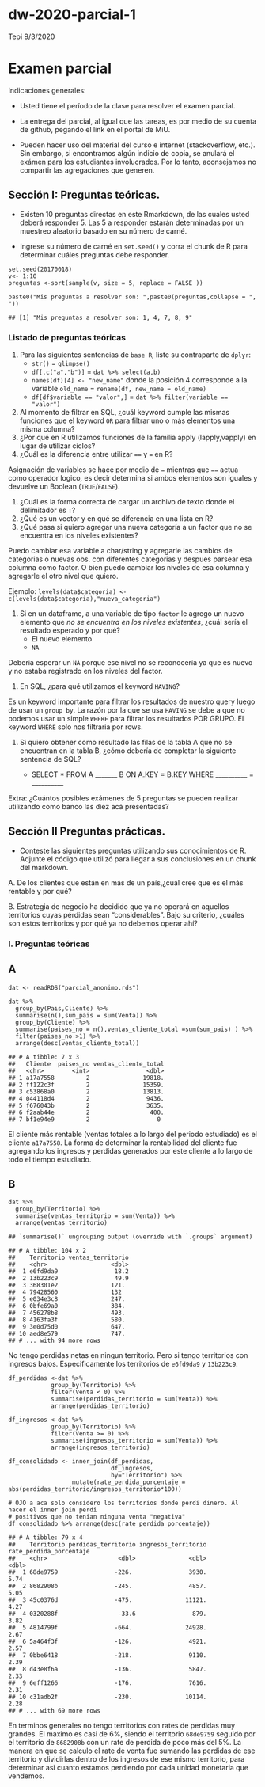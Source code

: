 dw-2020-parcial-1
================
Tepi
9/3/2020

Examen parcial
==============

Indicaciones generales:

-   Usted tiene el período de la clase para resolver el examen parcial.

-   La entrega del parcial, al igual que las tareas, es por medio de su
    cuenta de github, pegando el link en el portal de MiU.

-   Pueden hacer uso del material del curso e internet (stackoverflow,
    etc.). Sin embargo, si encontramos algún indicio de copia, se
    anulará el exámen para los estudiantes involucrados. Por lo tanto,
    aconsejamos no compartir las agregaciones que generen.

Sección I: Preguntas teóricas.
------------------------------

-   Existen 10 preguntas directas en este Rmarkdown, de las cuales usted
    deberá responder 5. Las 5 a responder estarán determinadas por un
    muestreo aleatorio basado en su número de carné.

-   Ingrese su número de carné en `set.seed()` y corra el chunk de R
    para determinar cuáles preguntas debe responder.

<!-- -->

    set.seed(20170018)
    v<- 1:10
    preguntas <-sort(sample(v, size = 5, replace = FALSE ))

    paste0("Mis preguntas a resolver son: ",paste0(preguntas,collapse = ", "))

    ## [1] "Mis preguntas a resolver son: 1, 4, 7, 8, 9"

### Listado de preguntas teóricas

1.  Para las siguientes sentencias de `base R`, liste su contraparte de
    `dplyr`:
    -   `str()` = `glimpse()`
    -   `df[,c("a","b")]` = `dat %>% select(a,b)`
    -   `names(df)[4] <- "new_name"` donde la posición 4 corresponde a
        la variable `old_name` = `rename(df, new_name = old_name)`
    -   `df[df$variable == "valor",]` =
        `dat %>% filter(variable == "valor")`
2.  Al momento de filtrar en SQL, ¿cuál keyword cumple las mismas
    funciones que el keyword `OR` para filtrar uno o más elementos una
    misma columna?
3.  ¿Por qué en R utilizamos funciones de la familia apply
    (lapply,vapply) en lugar de utilizar ciclos?
4.  ¿Cuál es la diferencia entre utilizar `==` y `=` en R?

Asignación de variables se hace por medio de `=` mientras que `==` actua
como operador logico, es decir determina si ambos elementos son iguales
y devuelve un Boolean (`TRUE`/`FALSE`).

1.  ¿Cuál es la forma correcta de cargar un archivo de texto donde el
    delimitador es `:`?
2.  ¿Qué es un vector y en qué se diferencia en una lista en R?
3.  ¿Qué pasa si quiero agregar una nueva categoría a un factor que no
    se encuentra en los niveles existentes?

Puedo cambiar esa variable a char/string y agregarle las cambios de
categorias o nuevas obs. con diferentes categorias y despues parsear esa
columna como factor. O bien puedo cambiar los niveles de esa columna y
agregarle el otro nivel que quiero.

Ejemplo:
`levels(data$categoria) <- c(levels(data$categoria),"nueva_categoria")`

1.  Si en un dataframe, a una variable de tipo `factor` le agrego un
    nuevo elemento que *no se encuentra en los niveles existentes*,
    ¿cuál sería el resultado esperado y por qué?
    -   El nuevo elemento
    -   `NA`

Deberia esperar un `NA` porque ese nivel no se reconocería ya que es
nuevo y no estaba registrado en los niveles del factor.

1.  En SQL, ¿para qué utilizamos el keyword `HAVING`?

Es un keyword importante para filtrar los resultados de nuestro query
luego de usar un `group by`. La razón por la que se usa `HAVING` se debe
a que no podemos usar un simple `WHERE` para filtrar los resultados POR
GRUPO. El keyword `WHERE` solo nos filtraria por rows.

1.  Si quiero obtener como resultado las filas de la tabla A que no se
    encuentran en la tabla B, ¿cómo debería de completar la siguiente
    sentencia de SQL?

    -   SELECT \* FROM A \_\_\_\_\_\_\_ B ON A.KEY = B.KEY WHERE
        \_\_\_\_\_\_\_\_\_\_ = \_\_\_\_\_\_\_\_\_\_

Extra: ¿Cuántos posibles exámenes de 5 preguntas se pueden realizar
utilizando como banco las diez acá presentadas?

Sección II Preguntas prácticas.
-------------------------------

-   Conteste las siguientes preguntas utilizando sus conocimientos de R.
    Adjunte el código que utilizó para llegar a sus conclusiones en un
    chunk del markdown.

A. De los clientes que están en más de un país,¿cuál cree que es el más
rentable y por qué?

B. Estrategia de negocio ha decidido que ya no operará en aquellos
territorios cuyas pérdidas sean “considerables”. Bajo su criterio,
¿cuáles son estos territorios y por qué ya no debemos operar ahí?

### I. Preguntas teóricas

A
-

    dat <- readRDS("parcial_anonimo.rds")

    dat %>% 
      group_by(Pais,Cliente) %>%
      summarise(n(),sum_pais = sum(Venta)) %>%
      group_by(Cliente) %>% 
      summarise(paises_no = n(),ventas_cliente_total =sum(sum_pais) ) %>% 
      filter(paises_no >1) %>% 
      arrange(desc(ventas_cliente_total))

    ## # A tibble: 7 x 3
    ##   Cliente  paises_no ventas_cliente_total
    ##   <chr>        <int>                <dbl>
    ## 1 a17a7558         2               19818.
    ## 2 ff122c3f         2               15359.
    ## 3 c53868a0         2               13813.
    ## 4 044118d4         2                9436.
    ## 5 f676043b         2                3635.
    ## 6 f2aab44e         2                 400.
    ## 7 bf1e94e9         2                   0

El cliente más rentable (ventas totales a lo largo del periodo
estudiado) es el cliente `a17a7558`. La forma de determinar la
rentabilidad del cliente fue agregando los ingresos y perdidas generados
por este cliente a lo largo de todo el tiempo estudiado.

B
-

    dat %>%
      group_by(Territorio) %>% 
      summarise(ventas_territorio = sum(Venta)) %>% 
      arrange(ventas_territorio)

    ## `summarise()` ungrouping output (override with `.groups` argument)

    ## # A tibble: 104 x 2
    ##    Territorio ventas_territorio
    ##    <chr>                  <dbl>
    ##  1 e6fd9da9                18.2
    ##  2 13b223c9                49.9
    ##  3 368301e2               121. 
    ##  4 79428560               132  
    ##  5 e034e3c8               247. 
    ##  6 0bfe69a0               384. 
    ##  7 456278b8               493. 
    ##  8 4163fa3f               580. 
    ##  9 3e0d75d0               647. 
    ## 10 aed8e579               747. 
    ## # ... with 94 more rows

No tengo perdidas netas en ningun territorio. Pero si tengo territorios
con ingresos bajos. Especificamente los territorios de `e6fd9da9` y
`13b223c9`.

    df_perdidas <-dat %>% 
                group_by(Territorio) %>%
                filter(Venta < 0) %>% 
                summarise(perdidas_territorio = sum(Venta)) %>% 
                arrange(perdidas_territorio)

    df_ingresos <-dat %>% 
                group_by(Territorio) %>%
                filter(Venta >= 0) %>% 
                summarise(ingresos_territorio = sum(Venta)) %>% 
                arrange(ingresos_territorio)

    df_consolidado <- inner_join(df_perdidas,
                                 df_ingresos,
                                 by="Territorio") %>%
                      mutate(rate_perdida_porcentaje = abs(perdidas_territorio/ingresos_territorio*100))

    # OJO a aca solo considero los territorios donde perdi dinero. Al hacer el inner join perdi
    # positivos que no tenian ninguna venta "negativa"
    df_consolidado %>% arrange(desc(rate_perdida_porcentaje))

    ## # A tibble: 79 x 4
    ##    Territorio perdidas_territorio ingresos_territorio rate_perdida_porcentaje
    ##    <chr>                    <dbl>               <dbl>                   <dbl>
    ##  1 68de9759                -226.                3930.                    5.74
    ##  2 8682908b                -245.                4857.                    5.05
    ##  3 45c0376d                -475.               11121.                    4.27
    ##  4 0320288f                 -33.6                879.                    3.82
    ##  5 4814799f                -664.               24928.                    2.67
    ##  6 5a464f3f                -126.                4921.                    2.57
    ##  7 0bbe6418                -218.                9110.                    2.39
    ##  8 d43e8f6a                -136.                5847.                    2.33
    ##  9 6eff1266                -176.                7616.                    2.31
    ## 10 c31adb2f                -230.               10114.                    2.28
    ## # ... with 69 more rows

En terminos generales no tengo territorios con rates de perdidas muy
grandes. El maximo es casi de 6%, siendo el territorio `68de9759`
seguido por el territorio de `8682908b` con un rate de perdida de poco
más del 5%. La manera en que se calculo el rate de venta fue sumando las
perdidas de ese territorio y dividirlas dentro de los ingresos de ese
mismo territorio, para determinar asi cuanto estamos perdiendo por cada
unidad monetaria que vendemos.

